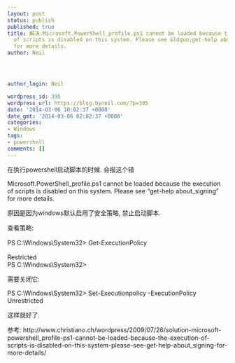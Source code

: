 ```yaml
---
layout: post
status: publish
published: true
title: 解决:Microsoft.PowerShell_profile.ps1 cannot be loaded because the execution
  of scripts is disabled on this system. Please see &ldquo;get-help about_signing&rdquo;
  for more details.
author: Neil




author_login: Neil

wordpress_id: 395
wordpress_url: https://blog.byneil.com/?p=395
date: '2014-03-06 10:02:37 +0000'
date_gmt: '2014-03-06 02:02:37 +0000'
categories:
- Windows
tags:
- powershell
comments: []
---
```

<p>在执行powershell启动脚本的时候. 会报这个错</p>
<p>Microsoft.PowerShell_profile.ps1 cannot be loaded because the execution of scripts is disabled on this system. Please see &ldquo;get-help about_signing&rdquo; for more details.</p>
<p>原因是因为windows默认启用了安全策略, 禁止启动脚本.</p>
<p>查看策略:</p>
<p><span style="line-height: 1.5em;">PS C:\Windows\System32> Get-ExecutionPolicy</span></p>
<p>Restricted<br />
PS C:\Windows\System32></p>
<p>需要关闭它:</p>
<p>PS C:\Windows\System32> Set-Executionpolicy -ExecutionPolicy Unrestricted</p>
<p>这样就好了.</p>
<p>参考:&nbsp;http://www.christiano.ch/wordpress/2009/07/26/solution-microsoft-powershell_profile-ps1-cannot-be-loaded-because-the-execution-of-scripts-is-disabled-on-this-system-please-see-get-help-about_signing-for-more-details/</p>
<p>&nbsp;</p>
